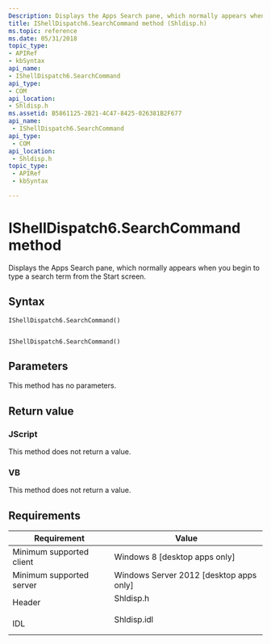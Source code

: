 ```yaml
---
Description: Displays the Apps Search pane, which normally appears when you begin to type a search term from the Start screen.
title: IShellDispatch6.SearchCommand method (Shldisp.h)
ms.topic: reference
ms.date: 05/31/2018
topic_type: 
- APIRef
- kbSyntax
api_name: 
- IShellDispatch6.SearchCommand
api_type: 
- COM
api_location: 
- Shldisp.h
ms.assetid: B5861125-2B21-4C47-8425-026381B2F677
api_name: 
 - IShellDispatch6.SearchCommand
api_type: 
 - COM
api_location: 
 - Shldisp.h
topic_type: 
 - APIRef
 - kbSyntax

---
```


# IShellDispatch6.SearchCommand method

Displays the Apps Search pane, which normally appears when you begin to type a search term from the Start screen.

## Syntax


```JScript
IShellDispatch6.SearchCommand()
```


```VB

IShellDispatch6.SearchCommand()
```





## Parameters

This method has no parameters.

## Return value

### JScript

This method does not return a value.

### VB

This method does not return a value.

## Requirements



| Requirement | Value |
|-------------------------------------|----------------------------------------------------------------------------------------|
| Minimum supported client<br/> | Windows 8 \[desktop apps only\]<br/>                                             |
| Minimum supported server<br/> | Windows Server 2012 \[desktop apps only\]<br/>                                   |
| Header<br/>                   | <dl> <dt>Shldisp.h</dt> </dl>   |
| IDL<br/>                      | <dl> <dt>Shldisp.idl</dt> </dl> |



 

 




